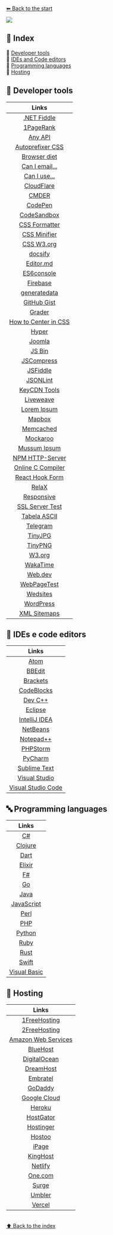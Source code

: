 <br>[⬅ Back to the start](README.en.md)<br>

<img src="../../assets/banner3.png">

## 📕 Index

📌 [Developer tools](#-developer-tools)<br>
📌 [IDEs and Code editors](#-ides-and-code-editors)<br>
📌 [Programming languages](#-programming-languages)<br>
📌 [Hosting](#-hosting)<br>


## 🔧 Developer tools

| Links      | 
| :----------: |
| [.NET Fiddle](https://dotnetfiddle.net/) |
| [1PageRank](http://www.1pagerank.com/) | 
| [Any API](https://any-api.com/) | 
| [Autoprefixer CSS](http://autoprefixer.github.io/) | 
| [Browser diet](https://browserdiet.com/pt/) |
| [Can I email...](https://www.caniemail.com/) | 
| [Can I use...](https://caniuse.com/) | 
| [CloudFlare](https://www.cloudflare.com/pt-br/) | 
| [CMDER](https://cmder.net/) | 
| [CodePen](https://codepen.io/) | 
| [CodeSandbox](https://codesandbox.io/) | 
| [CSS Formatter](https://www.cleancss.com/css-beautify/) | 
| [CSS Minifier](https://cssminifier.com/) | 
| [CSS W3.org](https://jigsaw.w3.org/css-validator/) | 
| [docsify](https://docsify.js.org/#/) | 
| [Editor.md](https://pandao.github.io/editor.md/en.html) | 
| [ES6console](https://es6console.com/) | 
| [Firebase](https://firebase.google.com/?hl=pt-BR) | 
| [generatedata](http://www.generatedata.com/) | 
| [GitHub Gist](https://gist.github.com/) | 
| [Grader](https://website.grader.com/) | 
| [How to Center in CSS](http://howtocenterincss.com/) | 
| [Hyper](https://hyper.is/) | 
| [Joomla](https://www.joomla.org/) | 
| [JS Bin](https://jsbin.com/) | 
| [JSCompress](https://jscompress.com/) | 
| [JSFiddle](https://jsfiddle.net/) | 
| [JSONLint](https://jsonlint.com/) | 
| [KeyCDN Tools](https://tools.keycdn.com/) | 
| [Liveweave](https://liveweave.com/) | 
| [Lorem Ipsum](https://br.lipsum.com/) | 
| [Mapbox](https://www.mapbox.com/) | 
| [Memcached](https://memcached.org/) | 
| [Mockaroo](https://www.mockaroo.com/) | 
| [Mussum Ipsum](https://mussumipsum.com/) | 
| [NPM HTTP-Server](https://www.npmjs.com/package/http-server) | 
| [Online C Compiler](https://www.onlinegdb.com/online_c_compiler) | 
| [React Hook Form](https://react-hook-form.com/) | 
| [RelaX](http://dbis-uibk.github.io/relax/index.htm) | 
| [Responsive](http://www.codeorama.com/responsive/) | 
| [SSL Server Test](https://www.ssllabs.com/ssltest/) | 
| [Tabela ASCII](https://web.fe.up.pt/~ee96100/projecto/Tabela%20ascii.htm) | 
| [Telegram](https://telegram.org/) | 
| [TinyJPG](https://tinyjpg.com/) | 
| [TinyPNG](https://tinypng.com/) |
| [W3.org](https://validator.w3.org/) | 
| [WakaTime](https://wakatime.com/) | 
| [Web.dev](https://web.dev/) |
| [WebPageTest](https://www.webpagetest.org/) | 
| [Wedsites](https://wedsites.com/) | 
| [WordPress](https://wordpress.org/) | 
| [XML Sitemaps](https://www.xml-sitemaps.com/) | 

## 📝 IDEs e code editors

| Links      | 
| :----------: 
| [Atom](https://atom.io/) |
| [BBEdit](https://www.barebones.com/products/bbedit/) | 
| [Brackets](http://brackets.io/) | 
| [CodeBlocks](http://www.codeblocks.org/) | 
| [Dev C++](https://sourceforge.net/projects/orwelldevcpp/) | 
| [Eclipse](https://www.eclipse.org/downloads/) | 
| [IntelliJ IDEA](https://www.jetbrains.com/idea/) | 
| [NetBeans](https://netbeans.org/) | 
| [Notepad++](https://notepad-plus-plus.org/) |
| [PHPStorm](https://www.jetbrains.com/phpstorm/) |
| [PyCharm](https://www.jetbrains.com/pycharm/) |
| [Sublime Text](https://www.sublimetext.com/) |
| [Visual Studio](https://visualstudio.microsoft.com/pt-br/vs/) |
| [Visual Studio Code](https://code.visualstudio.com/) | 

## 🔤 Programming languages

| Links      |  
| :----------: | 
| [C#](https://docs.microsoft.com/pt-br/dotnet/csharp/) | 
| [Clojure](https://clojure.org/) | 
| [Dart](https://dart.dev/) | 
| [Elixir](https://elixir-lang.org/) | 
| [F#](https://docs.microsoft.com/pt-br/dotnet/fsharp/) | 
| [Go](https://golang.org/) | 
| [Java](https://www.java.com/pt_BR/) | 
| [JavaScript](http://brasil.js.org) | 
| [Perl](https://www.perl.org/) | 
| [PHP](https://www.php.net/) | 
| [Python](https://www.python.org/) | 
| [Ruby](https://www.ruby-lang.org/pt/) |
| [Rust](https://www.rust-lang.org/pt-BR/) |
| [Swift](https://www.apple.com/br/swift/) | 
| [Visual Basic](https://docs.microsoft.com/pt-br/dotnet/visual-basic/) | 

## 🏨 Hosting

| Links      | 
| :----------: | 
| [1FreeHosting](http://www.1freehosting.com/) | 
| [2FreeHosting](https://www.2freehosting.com/) | 
| [Amazon Web Services](https://aws.amazon.com/pt/) | 
| [BlueHost](https://www.bluehost.com/) | 
| [DigitalOcean](https://www.digitalocean.com/) | 
| [DreamHost](https://www.dreamhost.com/) | 
| [Embratel](https://www.embratel.com.br/cloud/hospedagem-de-sites) | 
| [GoDaddy](https://br.godaddy.com/) | 
| [Google Cloud](https://cloud.google.com/solutions/smb/web-hosting/) | 
| [Heroku](https://www.heroku.com/) | 
| [HostGator](https://www.hostgator.com/) | 
| [Hostinger](https://www.hostinger.com.br/) | 
| [Hostoo](https://hostoo.io/) | 
| [iPage](https://www.ipage.com/) | 
| [KingHost](https://king.host/) | 
| [Netlify](https://www.netlify.com/) | 
| [One.com](https://www.one.com/pt-BR/) | 
| [Surge](https://surge.sh/) | 
| [Umbler](https://www.umbler.com/br) | 
| [Vercel](https://vercel.com/) |



<br>[⬆ Back to the index](#-index)<br>